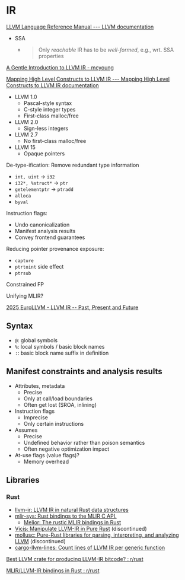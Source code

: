 # IR
[LLVM Language Reference Manual --- LLVM documentation](https://llvm.org/docs/LangRef.html)

- SSA
  - > Only *reachable* IR has to be *well-formed*, e.g., wrt. SSA properties

[A Gentle Introduction to LLVM IR - mcyoung](https://mcyoung.xyz/2023/08/01/llvm-ir/)

[Mapping High Level Constructs to LLVM IR --- Mapping High Level Constructs to LLVM IR documentation](https://mapping-high-level-constructs-to-llvm-ir.readthedocs.io/en/latest/index.html)

- LLVM 1.0
  - Pascal-style syntax
  - C-style integer types
  - First-class malloc/free
- LLVM 2.0
  - Sign-less integers
- LLVM 2.7
  - No first-class malloc/free
- LLVM 15
  - Opaque pointers

De-type-ification: Remove redundant type information
- `int, uint` -> `i32`
- `i32*, %struct*` -> `ptr`
- `getelementptr` -> `ptradd`
- `alloca`
- `byval`

Instruction flags:
- Undo canonicalization
- Manifest analysis results
- Convey frontend guarantees

Reducing pointer provenance exposure:
- `capture`
- `ptrtoint` side effect
- `ptrsub`

Constrained FP

Unifying MLIR?

[2025 EuroLLVM - LLVM IR -- Past, Present and Future](https://www.youtube.com/watch?v=gIQEZ3QJz1w)

## Syntax
- `@`: global symbols
- `%`: local symbols / basic block names
- `:`: basic block name suffix in definition

## Manifest constraints and analysis results
- Attributes, metadata
  - Precise
  - Only at call/load boundaries
  - Often get lost (SROA, inlining)
- Instruction flags
  - Imprecise
  - Only certain instructions
- Assumes
  - Precise
  - Undefined behavior rather than poison semantics
  - Often negative optimization impact
- At-use flags (value flags)?
  - Memory overhead

## Libraries
### Rust
- [llvm-ir: LLVM IR in natural Rust data structures](https://github.com/cdisselkoen/llvm-ir)
- [mlir-sys: Rust bindings to the MLIR C API.](https://github.com/mlir-rs/mlir-sys)
  - [Melior: The rustic MLIR bindings in Rust](https://github.com/mlir-rs/melior)
- [Vicis: Manipulate LLVM-IR in Pure Rust](https://github.com/maekawatoshiki/vicis) (discontinued)
- [mollusc: Pure-Rust libraries for parsing, interpreting, and analyzing LLVM](https://github.com/woodruffw/mollusc) (discontinued)
- [cargo-llvm-lines: Count lines of LLVM IR per generic function](https://github.com/dtolnay/cargo-llvm-lines)

[Best LLVM crate for producing LLVM-IR bitcode? : r/rust](https://www.reddit.com/r/rust/comments/1g6zenu/best_llvm_crate_for_producing_llvmir_bitcode/)

[MLIR/LLVM-IR bindings in Rust : r/rust](https://www.reddit.com/r/rust/comments/1h0duiu/mlirllvmir_bindings_in_rust/)
